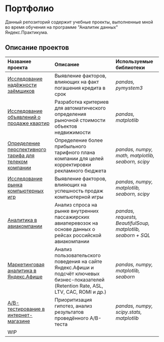# Портфолио
Данный репозиторий содержит учебные проекты, выполненные мной во время обучения на программе "Аналитик данных" Яндекс.Практикума.

## Описание проектов

| Название проекта | Описание | Используемые библиотеки | 
| :---------------------- | :---------------------- | :---------------------- |
| [Исследование надёжности заёмщиков](https://github.com/maponomareva/portfolio/tree/main/02_banking_analytics) | Выявление факторов, влияющих на факт погашения кредита в срок | *pandas, pymystem3* |
| [Исследование объявлений о продаже квартир](https://github.com/maponomareva/portfolio/tree/main/03_real_estate_analytics) | Разработка критериев для автоматического определения рыночной стоимости объектов недвижимости | *pandas, matplotlib* |
| [Определение перспективного тарифа для телеком компании](https://github.com/maponomareva/portfolio/tree/main/04_telecom_analytics) | Определение более прибыльного тарифного плана компании для целей корректировки рекламного бюджета | *pandas, numpy, math, matplotlib, seaborn, scipy* |
| [Исследование рынка компьютерных игр](https://github.com/maponomareva/portfolio/tree/main/06_gamedev_analytics) | Выявление факторов, влияющих на успешность продаж компьютерной игры | *pandas, numpy, matplotlib, seaborn, scipy* |
| [Аналитика в авиакомпании](https://github.com/maponomareva/portfolio/tree/main/07_airline_analytics) | Анализ спроса на рынке внутренних пассажирских авиаперевозок на основе данных о рейсах российской авиакомпании | *pandas, requests, BeautifulSoup, matplotlib, seaborn + SQL* |
| [Маркетинговая аналитика в Яндекс.Афише](https://github.com/maponomareva/portfolio/tree/main/08_marketing_analytics) | Анализ пользовательского поведения на сайте Яндекс.Афиши и подсчёт ключевых бизнес-показателей (Retention Rate, ASL, LTV, CAC, ROMI и др.) | *pandas, numpy, matplotlib, seaborn* |
| [A/B-тестирование в интернет-магазине](https://github.com/maponomareva/portfolio/tree/main/09_ab_testing) | Приоритизация гипотез, анализ результатов проведённого A/B-теста| *pandas, numpy, scipy.stats, matplotlib* |
| WIP|   |  |
